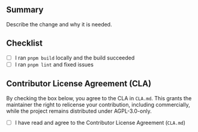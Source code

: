 ## Summary

Describe the change and why it is needed.

## Checklist

- [ ] I ran `pnpm build` locally and the build succeeded
- [ ] I ran `pnpm lint` and fixed issues

## Contributor License Agreement (CLA)

By checking the box below, you agree to the CLA in `CLA.md`. This grants the maintainer the right to relicense your contribution, including commercially, while the project remains distributed under AGPL-3.0-only.

- [ ] I have read and agree to the Contributor License Agreement (`CLA.md`)
